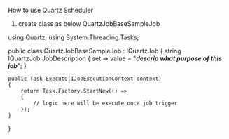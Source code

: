 ﻿How to use Quartz Scheduler

1. create class as below QuartzJobBaseSampleJob

using Quartz;
using System.Threading.Tasks;

public class QuartzJobBaseSampleJob : IQuartzJob
{
    string IQuartzJob.JobDescription { set => value = "***descrip what purpose of this job***"; }

    public Task Execute(IJobExecutionContext context)
    {
        return Task.Factory.StartNew(() =>
        {
            // logic here will be execute once job trigger
        });
    }
}



